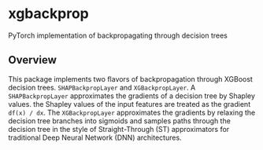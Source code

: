 # xgbackprop
PyTorch implementation of backpropagating through decision trees

## Overview

This package implements two flavors of backpropagation through XGBoost decision trees. `SHAPBackpropLayer` and `XGBackpropLayer`. A `SHAPBackpropLayer` approximates the gradients of a decision tree by Shapley values. the Shapley values of the input features are treated as the gradient `df(x) / dx`. The `XGBackpropLayer` approximates the gradients by relaxing the decision tree branches into sigmoids and samples paths through the decision tree in the style of Straight-Through (ST) approximators for traditional Deep Neural Network (DNN) architectures.
